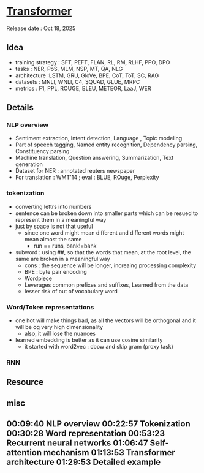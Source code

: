 # [Transformer](https://youtu.be/Ub3GoFaUcds)
Release date : Oct 18, 2025
## Idea
- training strategy : SFT, PEFT, FLAN, RL, RM, RLHF, PPO, DPO
- tasks : NER, PoS, MLM, NSP, MT, QA, NLG
- architecture  :LSTM, GRU, GloVe, BPE, CoT, ToT, SC, RAG
- datasets : MNLI, WNLI, C4, SQUAD, GLUE, MRPC
- metrics : F1, PPL, ROUGE, BLEU, METEOR, LaaJ, WER

## Details
### NLP overview
- Sentiment extraction, Intent detection, Language , Topic modeling
- Part of speech tagging, Named entity recognition, Dependency parsing, Constituency parsing
- Machine translation, Question answering, Summarization, Text generation
- Dataset for NER : annotated reuters newspaper
- For translation : WMT'14 ; eval : BLUE, ROuge, Perplexity

### tokenization
- converting lettrs into numbers
- sentence can be broken down into smaller parts which can be resued to represent them in a meaningful way
- just by space is not that useful
    - since one word might mean different and different words might mean almost the same
        - run == runs, bank!=bank
- subword : using ##, so that the words that mean, at the root level, the same are broken in a meaningful way
    -  cons : the sequence will be longer, increaing processing complexity
    - BPE : byte pair encoding  
    - Wordpiece 
    - Leverages common prefixes and suffixes, Learned from the data
    - lesser risk of out of vocabulary word

### Word/Token representations
- one hot will make things bad, as all the vectors will be orthogonal and it will be og very high dimensionality
    - also, it will lose the nuances
- learned embedding is better as it can use cosine similarity
    - it started with word2vec : cbow and skip gram (proxy task)

### RNN

## Resource


## misc
00:09:40 NLP overview
00:22:57 Tokenization
00:30:28 Word representation
00:53:23 Recurrent neural networks
01:06:47 Self-attention mechanism
01:13:53 Transformer architecture
01:29:53 Detailed example
---

